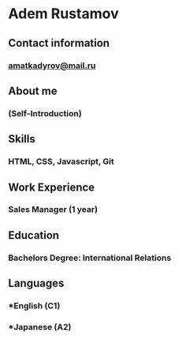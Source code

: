 # Adem Rustamov
## Contact information
### amatkadyrov@mail.ru
## About me
### (Self-Introduction) 
## Skills
### HTML, CSS, Javascript, Git
## Work Experience
### Sales Manager (1 year)
## Education
### Bachelors Degree: International Relations
## Languages
### *English (C1)
### *Japanese (A2)